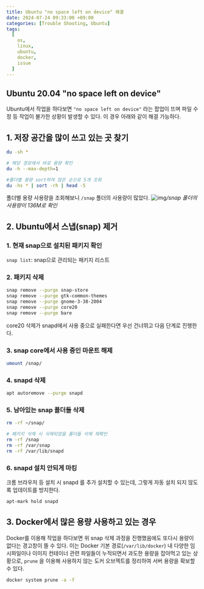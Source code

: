 ```yaml
---
title: Ubuntu "no space left on device" 해결
date: 2024-07-24 09:33:00 +09:00
categories: [Trouble Shooting, Ubuntu]
tags:
  [
    os,
    linux,
    ubuntu,
    docker,
    issue
  ]
---
```

## Ubuntu 20.04 "no space left on device"
Ubuntu에서 작업을 하다보면 `"no space left on device"` 라는 팝업이 뜨며 파일 수정 등 작업이 불가한 상황이 발생할 수 있다. 이 경우 아래와 같이 해결 가능하다.  

## 1. 저장 공간을 많이 쓰고 있는 곳 찾기
```bash
du -sh *

# 해당 경로에서 바로 용량 확인
du -h --max-depth=1

#폴더별 용량 sort하여 많은 순으로 5개 조회
du -hs * | sort -rh | head -5
```
폴더별 용량 사용량을 조회해보니 `/snap` 폴더의 사용량이 많았다. 
![img](/assets/img/blog/blog-2024-09-03.jpg)*/snap 폴더의 사용량이 136M로 확인*

## 2. Ubuntu에서 스냅(snap) 제거
### 1. 현재 snap으로 설치된 패키지 확인
`snap list`: snap으로 관리되는 패키지 리스트
### 2. 패키지 삭제
```bash
snap remove --purge snap-store
snap remove --purge gtk-common-themes
snap remove --purge gnome-3-38-2004
snap remove --purge core20
snap remove --purge bare
```
core20 삭제가 snapd에서 사용 중으로 실패한다면 우선 건너뛰고 다음 단계로 진행한다. 
### 3. snap core에서 사용 중인 마운트 해제
```bash
umount /snap/
```
### 4. snapd 삭제
```bash
apt autoremove --purge snapd
```
### 5. 남아있는 snap 폴더들 삭제
```bash
rm -rf ~/snap/

# 패키지 삭제 시 삭제되었을 폴더들 삭제 재확인
rm -rf /snap
rm -rf /var/snap
rm -rf /var/lib/snapd
```
### 6. snapd 설치 안되게 마킹 
크롬 브라우저 등 설치 시 snapd 를 추가 설치할 수 있는데, 그렇게 자동 설치 되지 않도록 업데이트를 방지한다. 
```bash
apt-mark hold snapd
```

## 3. Docker에서 많은 용량 사용하고 있는 경우
Docker를 이용해 작업을 하다보면 위 snap 삭제 과정을 진행했음에도 또다시 용량이 없다는 경고창이 뜰 수 있다. 이는 Docker 기본 경로(`/var/lib/docker`) 내 다양한 임시파일이나 이미지 컨테이너 관련 파일들이 누적되면서 과도한 용량을 잡아먹고 있는 상황으로, `prune` 을 이용해 사용하지 않는 도커 오브젝트를 정리하여 서버 용량을 확보할 수 있다. 
```bash
docker system prune -a -f
```